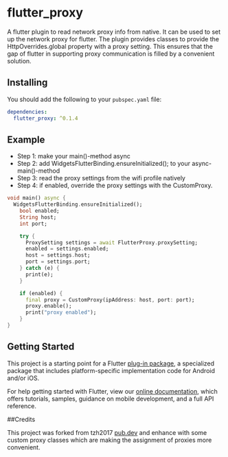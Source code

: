 # flutter_proxy

A flutter plugin to read network proxy info from native. It can be used to set up the network proxy for flutter.
The plugin provides classes to provide the HttpOverrides.global property with a proxy setting.
This ensures that the gap of flutter in supporting proxy communication is filled by a convenient solution.

## Installing

You should add the following to your `pubspec.yaml` file:

```yaml
dependencies:
  flutter_proxy: ^0.1.4
```


## Example

- Step 1: make your main()-method async
- Step 2: add WidgetsFlutterBinding.ensureInitialized(); to your async-main()-method
- Step 3: read the proxy settings from the wifi profile natively
- Step 4: if enabled, override the proxy settings with the CustomProxy.

```dart
void main() async {
  WidgetsFlutterBinding.ensureInitialized();
    bool enabled;
    String host;
    int port;

    try {
      ProxySetting settings = await FlutterProxy.proxySetting;
      enabled = settings.enabled;
      host = settings.host;
      port = settings.port;
    } catch (e) {
      print(e);
    }

    if (enabled) {
      final proxy = CustomProxy(ipAddress: host, port: port);
      proxy.enable();
      print("proxy enabled");
    }
}
```

## Getting Started

This project is a starting point for a Flutter
[plug-in package](https://flutter.dev/developing-packages/),
a specialized package that includes platform-specific implementation code for
Android and/or iOS.

For help getting started with Flutter, view our 
[online documentation](https://flutter.dev/docs), which offers tutorials, 
samples, guidance on mobile development, and a full API reference.

##Credits

This project was forked from tzh2017 [pub.dev](https://pub.dev/packages/flutter_proxy) and enhance with some custom proxy classes which are making the assignment of proxies more convenient.
